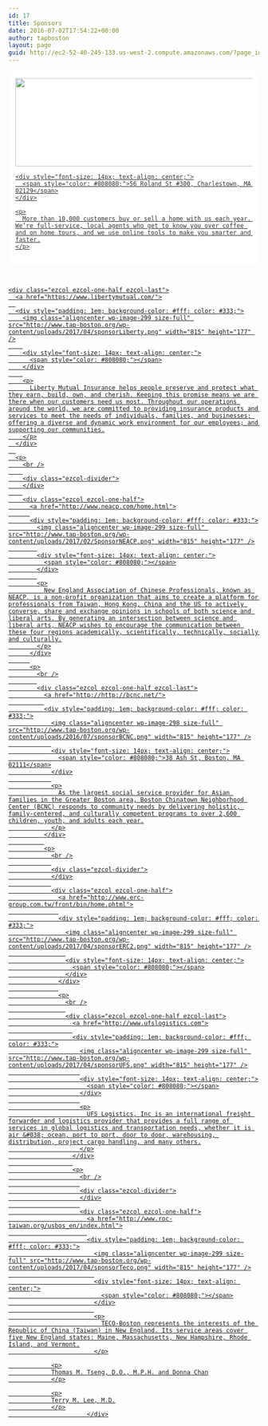 ```yaml
---
id: 17
title: Sponsors
date: 2016-07-02T17:54:22+00:00
author: tapboston
layout: page
guid: http://ec2-52-40-245-133.us-west-2.compute.amazonaws.com/?page_id=17
---
```

<div class="ezcol ezcol-one-half">
  <a href="https://www.redfin.com/city/1826/MA/Boston">
  
  <div style="padding: 1em; background-color: #fff; color: #333;">
    <img class="aligncenter wp-image-299 size-full" src="http://www.tap-boston.org/wp-content/uploads/2016/07/sponsorRedfin.png" width="815" height="177" />
    
    <div style="font-size: 14px; text-align: center;">
      <span style="color: #808080;">56 Roland St #300, Charlestown, MA 02129</span>
    </div>
    
    <p>
      More than 10,000 customers buy or sell a home with us each year. We’re full-service, local agents who get to know you over coffee and on home tours, and we use online tools to make you smarter and faster.
    </p>
  </div>
	
  <p>
    <br/>
    
    <div class="ezcol ezcol-one-half ezcol-last">
      <a href="https://www.libertymutual.com/">
      
      <div style="padding: 1em; background-color: #fff; color: #333;">
        <img class="aligncenter wp-image-299 size-full" src="http://www.tap-boston.org/wp-content/uploads/2017/04/sponsorLiberty.png" width="815" height="177" />
        
        <div style="font-size: 14px; text-align: center;">
          <span style="color: #808080;"></span>
        </div>
        
        <p>
          Liberty Mutual Insurance helps people preserve and protect what they earn, build, own, and cherish. Keeping this promise means we are there when our customers need us most. Throughout our operations around the world, we are committed to providing insurance products and services to meet the needs of individuals, families, and businesses; offering a diverse and dynamic work environment for our employees; and supporting our communities.
        </p>
      </div>
      
      <p>
        <br />
        
        <div class="ezcol-divider">
        </div>
        
        <div class="ezcol ezcol-one-half">
          <a href="http://www.neacp.com/home.html">
          
          <div style="padding: 1em; background-color: #fff; color: #333;">
            <img class="aligncenter wp-image-299 size-full" src="http://www.tap-boston.org/wp-content/uploads/2017/02/SponsorNEACP.png" width="815" height="177" />
            
            <div style="font-size: 14px; text-align: center;">
              <span style="color: #808080;"></span>
            </div>
            
            <p>
              New England Association of Chinese Professionals, known as NEACP, is a non-profit organization that aims to create a platform for professionals from Taiwan, Hong Kong, China and the US to actively converse, share and exchange opinions in schools of both science and liberal arts. By generating an intersection between science and liberal arts, NEACP wishes to encourage the communication between these four regions academically, scientifically, technically, socially and culturally.
            </p>
          </div>
          
          <p>
            <br />
            
            <div class="ezcol ezcol-one-half ezcol-last">
              <a href="http://http://bcnc.net/">
              
              <div style="padding: 1em; background-color: #fff; color: #333;">
                <img class="aligncenter wp-image-298 size-full" src="http://www.tap-boston.org/wp-content/uploads/2016/07/sponsorBCNC.png" width="815" height="177" />
                
                <div style="font-size: 14px; text-align: center;">
                  <span style="color: #808080;">38 Ash St, Boston, MA 02111</span>
                </div>
                
                <p>
                  As the largest social service provider for Asian families in the Greater Boston area, Boston Chinatown Neighborhood Center (BCNC) responds to community needs by delivering holistic, family-centered, and culturally competent programs to over 2,600 children, youth, and adults each year.
                </p>
              </div>
              
              <p>
                <br />
                
                <div class="ezcol-divider">
                </div>
                
                <div class="ezcol ezcol-one-half">
                  <a href="http://www.erc-group.com.tw/front/bin/home.phtml">
                  
                  <div style="padding: 1em; background-color: #fff; color: #333;">
                    <img class="aligncenter wp-image-299 size-full" src="http://www.tap-boston.org/wp-content/uploads/2017/04/sponsorERC2.png" width="815" height="177" />
                    
                    <div style="font-size: 14px; text-align: center;">
                      <span style="color: #808080;"></span>
                    </div>
                  </div>
                  
                  <p>
                    <br />
                    
                    <div class="ezcol ezcol-one-half ezcol-last">
                      <a href="http://www.ufslogistics.com">
                      
                      <div style="padding: 1em; background-color: #fff; color: #333;">
                        <img class="aligncenter wp-image-299 size-full" src="http://www.tap-boston.org/wp-content/uploads/2017/04/sponsorUFS.png" width="815" height="177" />
                        
                        <div style="font-size: 14px; text-align: center;">
                          <span style="color: #808080;"></span>
                        </div>
                        
                        <p>
                          UFS Logistics, Inc is an international freight forwarder and logistics provider that provides a full range of services in global logistics and transportation needs, whether it is air &#038; ocean, port to port, door to door, warehousing, distribution, project cargo handling, and many others.
                        </p>
                      </div>
                      
                      <p>
                        <br />
                        
                        <div class="ezcol-divider">
                        </div>
                        
                        <div class="ezcol ezcol-one-half">
                          <a href="http://www.roc-taiwan.org/usbos_en/index.html">
                          
                          <div style="padding: 1em; background-color: #fff; color: #333;">
                            <img class="aligncenter wp-image-299 size-full" src="http://www.tap-boston.org/wp-content/uploads/2017/04/sponsorTeco.png" width="815" height="177" />
                            
                            <div style="font-size: 14px; text-align: center;">
                              <span style="color: #808080;"></span>
                            </div>
                            
                            <p>
                              TECO-Boston represents the interests of the Republic of China (Taiwan) in New England. Its service areas cover five New England states: Maine, Massachusetts, New Hampshire, Rhode Island, and Vermont.
                            </p>

			    <p>
			    Thomas M. Tseng, D.O., M.P.H. and Donna Chan
			    </p>

			    <p>
			    Terry M. Lee, M.D.
			    </p>
                          </div>
